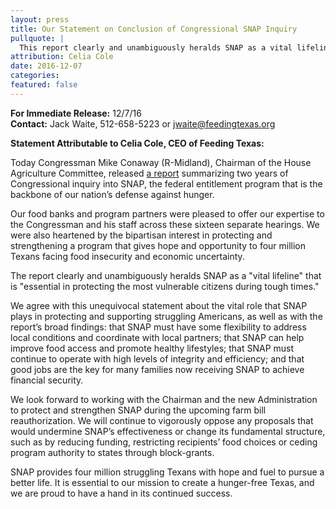 ```yaml
---
layout: press
title: Our Statement on Conclusion of Congressional SNAP Inquiry
pullquote: | 
  This report clearly and unambiguously heralds SNAP as a vital lifeline that is essential in protecting the most vulnerable citizens during tough times.
attribution: Celia Cole
date: 2016-12-07
categories:
featured: false
---  
```

**For Immediate Release:** 12/7/16   
**Contact:** Jack Waite, 512-658-5223 or jwaite@feedingtexas.org

**Statement Attributable to Celia Cole, CEO of Feeding Texas:**

Today Congressman Mike Conaway (R-Midland), Chairman of the House Agriculture Committee, released [a report](http://agriculture.house.gov/uploadedfiles/snap_report_2016.pdf) summarizing two years of Congressional inquiry into SNAP, the federal entitlement program that is the backbone of our nation’s defense against hunger.

Our food banks and program partners were pleased to offer our expertise to the Congressman and his staff across these sixteen separate hearings. We were also heartened by the bipartisan interest in protecting and strengthening a program that gives hope and opportunity to four million Texans facing food insecurity and economic uncertainty.

The report clearly and unambiguously heralds SNAP as a "vital lifeline" that is "essential in protecting the most vulnerable citizens during tough times."

We agree with this unequivocal statement about the vital role that SNAP plays in protecting and supporting struggling Americans, as well as with the report’s broad findings: that SNAP must have some flexibility to address local conditions and coordinate with local partners; that SNAP can help improve food access and promote healthy lifestyles; that SNAP must continue to operate with high levels of integrity and efficiency; and that good jobs are the key for many families now receiving SNAP to achieve financial security.

We look forward to working with the Chairman and the new Administration to protect and strengthen SNAP during the upcoming farm bill reauthorization. We will continue to vigorously oppose any proposals that would undermine SNAP’s effectiveness or change its fundamental structure, such as by reducing funding, restricting recipients’ food choices or ceding program authority to states through block-grants.

SNAP provides four million struggling Texans with hope and fuel to pursue a better life. It is essential to our mission to create a hunger-free Texas, and we are proud to have a hand in its continued success.
